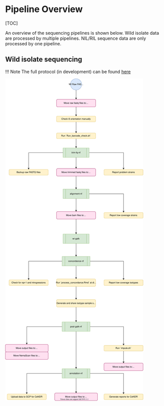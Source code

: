 # Pipeline Overview

[TOC]

An overview of the sequencing pipelines is shown below. Wild isolate data are processed by multiple pipelines. NIL/RIL sequence data are only processed by one pipeline.

## Wild isolate sequencing

!!! Note
	The full protocol (in development) can be found [here](https://katiesevans9.notion.site/Wild-isolate-sequence-analysis-protocol-00e76cc7f55f4bf6ab644dd99c883727)

![wi overview](img/pipeline-overview.drawio.svg)
